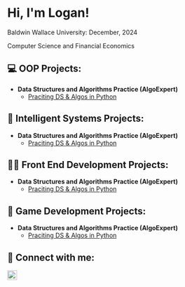 <h1>Hi, I'm Logan!</h1>
<p>Baldwin Wallace University: December, 2024</p>
<p>Computer Science and Financial Economics</p>

 
<h2>💻 OOP Projects:</h2>

- <b>Data Structures and Algorithms Practice (AlgoExpert)</b>
  - [Praciting DS & Algos in Python](https://github.com/logancamp/MarkdownToHTMLLab)

<h2>🤖 Intelligent Systems Projects:</h2>

- <b>Data Structures and Algorithms Practice (AlgoExpert)</b>
  - [Praciting DS & Algos in Python](https://github.com/joshmadakor1/Algorithms-Practice)

<h2>👨‍💻 Front End Development Projects:</h2>

- <b>Data Structures and Algorithms Practice (AlgoExpert)</b>
  - [Praciting DS & Algos in Python](https://github.com/joshmadakor1/Algorithms-Practice)

<h2>👾 Game Development Projects:</h2>

- <b>Data Structures and Algorithms Practice (AlgoExpert)</b>
  - [Praciting DS & Algos in Python](https://github.com/joshmadakor1/Algorithms-Practice)



<h2> 🤳 Connect with me:</h2>

[<img align="left" alt="LoganCamp | LinkedIn" width="22px" src="https://cdn.jsdelivr.net/npm/simple-icons@v3/icons/linkedin.svg" />][linkedin]

[linkedin]: www.linkedin.com/in/loganacamp
[instagram]: https://www.instagram.com/logan___camp/

<!--
**logancamp/logancamp** is a ✨ _special_ ✨ repository because its `README.md` (this file) appears on your GitHub profile.

Here are some ideas to get you started:

- 🔭 I’m currently working on ...
- 🌱 I’m currently learning ...
- 👯 I’m looking to collaborate on ...
- 🤔 I’m looking for help with ...
- 💬 Ask me about ...
- 📫 How to reach me: ...
- 😄 Pronouns: ...
- ⚡ Fun fact: ...
-->
